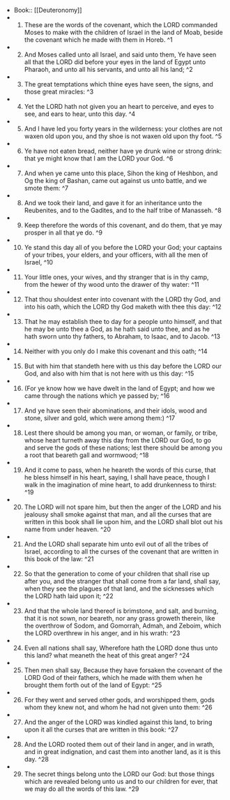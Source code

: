 - Book:: [[Deuteronomy]]
- 1. These are the words of the covenant, which the LORD commanded Moses to make with the children of Israel in the land of Moab, beside the covenant which he made with them in Horeb. ^1
- 2. And Moses called unto all Israel, and said unto them, Ye have seen all that the LORD did before your eyes in the land of Egypt unto Pharaoh, and unto all his servants, and unto all his land; ^2
- 3. The great temptations which thine eyes have seen, the signs, and those great miracles: ^3
- 4. Yet the LORD hath not given you an heart to perceive, and eyes to see, and ears to hear, unto this day. ^4
- 5. And I have led you forty years in the wilderness: your clothes are not waxen old upon you, and thy shoe is not waxen old upon thy foot. ^5
- 6. Ye have not eaten bread, neither have ye drunk wine or strong drink: that ye might know that I am the LORD your God. ^6
- 7. And when ye came unto this place, Sihon the king of Heshbon, and Og the king of Bashan, came out against us unto battle, and we smote them: ^7
- 8. And we took their land, and gave it for an inheritance unto the Reubenites, and to the Gadites, and to the half tribe of Manasseh. ^8
- 9. Keep therefore the words of this covenant, and do them, that ye may prosper in all that ye do. ^9
- 10. Ye stand this day all of you before the LORD your God; your captains of your tribes, your elders, and your officers, with all the men of Israel, ^10
- 11. Your little ones, your wives, and thy stranger that is in thy camp, from the hewer of thy wood unto the drawer of thy water: ^11
- 12. That thou shouldest enter into covenant with the LORD thy God, and into his oath, which the LORD thy God maketh with thee this day: ^12
- 13. That he may establish thee to day for a people unto himself, and that he may be unto thee a God, as he hath said unto thee, and as he hath sworn unto thy fathers, to Abraham, to Isaac, and to Jacob. ^13
- 14. Neither with you only do I make this covenant and this oath; ^14
- 15. But with him that standeth here with us this day before the LORD our God, and also with him that is not here with us this day: ^15
- 16. (For ye know how we have dwelt in the land of Egypt; and how we came through the nations which ye passed by; ^16
- 17. And ye have seen their abominations, and their idols, wood and stone, silver and gold, which were among them:) ^17
- 18. Lest there should be among you man, or woman, or family, or tribe, whose heart turneth away this day from the LORD our God, to go and serve the gods of these nations; lest there should be among you a root that beareth gall and wormwood; ^18
- 19. And it come to pass, when he heareth the words of this curse, that he bless himself in his heart, saying, I shall have peace, though I walk in the imagination of mine heart, to add drunkenness to thirst: ^19
- 20. The LORD will not spare him, but then the anger of the LORD and his jealousy shall smoke against that man, and all the curses that are written in this book shall lie upon him, and the LORD shall blot out his name from under heaven. ^20
- 21. And the LORD shall separate him unto evil out of all the tribes of Israel, according to all the curses of the covenant that are written in this book of the law: ^21
- 22. So that the generation to come of your children that shall rise up after you, and the stranger that shall come from a far land, shall say, when they see the plagues of that land, and the sicknesses which the LORD hath laid upon it; ^22
- 23. And that the whole land thereof is brimstone, and salt, and burning, that it is not sown, nor beareth, nor any grass groweth therein, like the overthrow of Sodom, and Gomorrah, Admah, and Zeboim, which the LORD overthrew in his anger, and in his wrath: ^23
- 24. Even all nations shall say, Wherefore hath the LORD done thus unto this land? what meaneth the heat of this great anger? ^24
- 25. Then men shall say, Because they have forsaken the covenant of the LORD God of their fathers, which he made with them when he brought them forth out of the land of Egypt: ^25
- 26. For they went and served other gods, and worshipped them, gods whom they knew not, and whom he had not given unto them: ^26
- 27. And the anger of the LORD was kindled against this land, to bring upon it all the curses that are written in this book: ^27
- 28. And the LORD rooted them out of their land in anger, and in wrath, and in great indignation, and cast them into another land, as it is this day. ^28
- 29. The secret things belong unto the LORD our God: but those things which are revealed belong unto us and to our children for ever, that we may do all the words of this law. ^29
